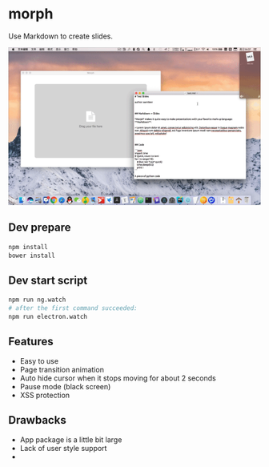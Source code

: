 # morph
Use Markdown to create slides.

![demo](./doc/assets/demo.gif)

## Dev prepare
```bash
npm install
bower install
```

## Dev start script
```bash
npm run ng.watch
# after the first command succeeded:
npm run electron.watch
```

## Features

- Easy to use
- Page transition animation
- Auto hide cursor when it stops moving for about 2 seconds
- Pause mode (black screen)
- XSS protection

## Drawbacks

- App package is a little bit large
- Lack of user style support
- ​